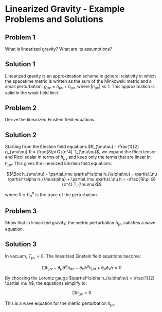 # Linearized Gravity - Example Problems and Solutions

## Problem 1

What is linearized gravity? What are its assumptions?

## Solution 1

Linearized gravity is an approximation scheme in general relativity in which the spacetime metric is written as the sum of the Minkowski metric and a small perturbation: $g_{\mu\nu} = \eta_{\mu\nu} + h_{\mu\nu}$, where $|h_{\mu\nu}| \ll 1$. This approximation is valid in the weak field limit.

## Problem 2

Derive the linearized Einstein field equations.

## Solution 2

Starting from the Einstein field equations $R_{\mu\nu} - \frac{1}{2} g_{\mu\nu} R = \frac{8\pi G}{c^4} T_{\mu\nu}$, we expand the Ricci tensor and Ricci scalar in terms of $h_{\mu\nu}$ and keep only the terms that are linear in $h_{\mu\nu}$. This gives the linearized Einstein field equations:

$$\Box h_{\mu\nu} - \partial_\mu \partial^\alpha h_{\alpha\nu} - \partial_\nu \partial^\alpha h_{\mu\alpha} + \partial_\mu \partial_\nu h = -\frac{16\pi G}{c^4} T_{\mu\nu}$$

where $h = h^\alpha_\alpha$ is the trace of the perturbation.

## Problem 3

Show that in linearized gravity, the metric perturbation $h_{\mu\nu}$ satisfies a wave equation.

## Solution 3

In vacuum, $T_{\mu\nu} = 0$. The linearized Einstein field equations become:

$$\Box h_{\mu\nu} - \partial_\mu \partial^\alpha h_{\alpha\nu} - \partial_\nu \partial^\alpha h_{\mu\alpha} + \partial_\mu \partial_\nu h = 0$$

By choosing the Lorentz gauge $\partial^\alpha h_{\alpha\nu} = \frac{1}{2} \partial_\nu h$, the equations simplify to:

$$\Box h_{\mu\nu} = 0$$

This is a wave equation for the metric perturbation $h_{\mu\nu}$.